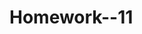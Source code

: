 # Homework--11
<!DOCTYPE html>
<html lang="en">
<head>
  <meta charset="UTF-8">
  <meta name="viewport" content="width=device-width, initial-scale=1.0">
  <title>Simple Game</title>
  <style>
    canvas {
      border: 1px solid #000;
    }
  </style>
</head>
<body>

<script>
  const canvas = document.createElement("canvas");
  const ctx = canvas.getContext("2d");
  document.body.appendChild(canvas);

  canvas.width = 800;
  canvas.height = 400;

  // Player
  const player = {
    x: 50,
    y: canvas.height / 2,
    width: 20,
    height: 20,
    color: "blue",
    speed: 5,
  };

  // Obstacles
  const obstacles = [
    { x: 200, y: 100, width: 30, height: 30, color: "red", speed: 3 },
    { x: 500, y: 300, width: 40, height: 40, color: "green", speed: 2 },
  ];

  // Non-moving obstacle added by mouse click
  let nonMovingObstacle = null;

  // Visual exit
  const exit = {
    x: canvas.width - 30,
    y: canvas.height / 2 - 15,
    width: 30,
    height: 30,
    color: "yellow",
  };

  function drawPlayer() {
    ctx.fillStyle = player.color;
    ctx.fillRect(player.x, player.y, player.width, player.height);
  }

  function drawObstacles() {
    obstacles.forEach((obstacle) => {
      ctx.fillStyle = obstacle.color;
      ctx.fillRect(obstacle.x, obstacle.y, obstacle.width, obstacle.height);
    });

    if (nonMovingObstacle) {
      ctx.fillStyle = nonMovingObstacle.color;
      ctx.fillRect(
        nonMovingObstacle.x,
        nonMovingObstacle.y,
        nonMovingObstacle.width,
        nonMovingObstacle.height
      );
    }
  }

  function drawExit() {
    ctx.fillStyle = exit.color;
    ctx.fillRect(exit.x, exit.y, exit.width, exit.height);
  }

  function movePlayer() {
    document.addEventListener("keydown", (event) => {
      if (event.key === "ArrowUp" && player.y > 0) {
        player.y -= player.speed;
      } else if (event.key === "ArrowDown" && player.y < canvas.height - player.height) {
        player.y += player.speed;
      } else if (event.key === "ArrowLeft" && player.x > 0) {
        player.x -= player.speed;
      } else if (event.key === "ArrowRight" && player.x < canvas.width - player.width) {
        player.x += player.speed;
      }
    });
  }

  function moveObstacles() {
    obstacles.forEach((obstacle) => {
      obstacle.x += obstacle.speed;

      if (obstacle.x > canvas.width) {
        obstacle.x = 0 - obstacle.width;
      }
    });
  }

  function checkCollision() {
    if (
      player.x < exit.x + exit.width &&
      player.x + player.width > exit.x &&
      player.y < exit.y + exit.height &&
      player.y + player.height > exit.y
    ) {
      alert("Congratulations! You won!");
    }
  }

  canvas.addEventListener("click", (event) => {
    const mouseX = event.clientX - canvas.getBoundingClientRect().left;
    const mouseY = event.clientY - canvas.getBoundingClientRect().top;

    nonMovingObstacle = {
      x: mouseX,
      y: mouseY,
      width: 25,
      height: 25,
      color: "purple",
    };
  });

  function draw() {
    ctx.clearRect(0, 0, canvas.width, canvas.height);

    drawPlayer();
    drawObstacles();
    drawExit();

    moveObstacles();
    checkCollision();

    requestAnimationFrame(draw);
  }

  movePlayer();
  draw();
</script>

</body>
</html>
